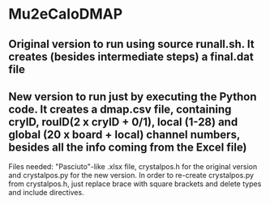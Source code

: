 # Mu2eCaloDMAP
## Original version to run using source runall.sh. It creates (besides intermediate steps) a final.dat file
## New version to run just by executing the Python code. It creates a dmap.csv file, containing cryID, rouID(2 x cryID + 0/1), local (1-28) and global (20 x board + local) channel numbers, besides all the info coming from the Excel file) 

Files needed: "Pasciuto"-like .xlsx file, crystalpos.h for the original version and crystalpos.py for the new version.
In order to re-create crystalpos.py from crystalpos.h, just replace brace with square brackets and delete types and include directives.
